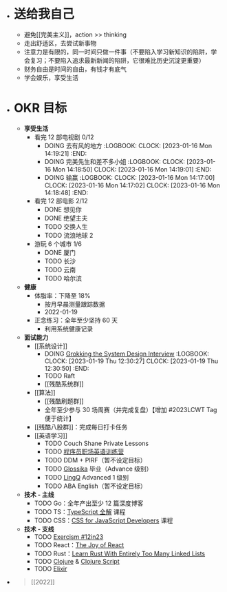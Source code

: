 - # 送给我自己
	- 避免[[完美主义]]，action >> thinking
	- 走出舒适区，去尝试新事物
	- 注意力是有限的，同一时间只做一件事（不要陷入学习新知识的陷阱，学会复习；不要陷入追求最新新闻的陷阱，它很难比历史沉淀更重要）
	- 财务自由是时间的自由，有钱才有底气
	- 学会娱乐，享受生活
- # OKR 目标
	- **享受生活**
		- 看完 12 部电视剧 0/12
			- DOING 去有风的地方
			  :LOGBOOK:
			  CLOCK: [2023-01-16 Mon 14:19:21]
			  :END:
			- DOING 完美先生和差不多小姐
			  :LOGBOOK:
			  CLOCK: [2023-01-16 Mon 14:18:50]
			  CLOCK: [2023-01-16 Mon 14:19:01]
			  :END:
			- DOING 输赢
			  :LOGBOOK:
			  CLOCK: [2023-01-16 Mon 14:17:00]
			  CLOCK: [2023-01-16 Mon 14:17:02]
			  CLOCK: [2023-01-16 Mon 14:18:48]
			  :END:
		- 看完 12 部电影 2/12
			- DONE 想见你
			- DONE 绝望主夫
			- TODO 交换人生
			- TODO 流浪地球 2
		- 游玩 6 个城市 1/6
			- DONE 厦门
			- TODO 长沙
			- TODO 云南
			- TODO 哈尔滨
	- **健康**
		- 体脂率：下降至 18%
			- 按月早晨测量跟踪数据
			- 2022-01-19
		- 正念练习：全年至少坚持 60 天
			- 利用系统健康记录
	- **面试能力**
		- [[系统设计]]
			- DOING [Grokking the System Design Interview](https://designgurus.org/path-player?courseid=grokking-the-system-design-interview&unit=grokking-the-system-design-interview_1626455038323_0Unit)
			  :LOGBOOK:
			  CLOCK: [2023-01-19 Thu 12:30:27]
			  CLOCK: [2023-01-19 Thu 12:30:50]
			  :END:
			- TODO Raft
			- [[残酷系统群]]
		- [[算法]]
			- [[残酷刷题群]]
			- 全年至少参与 30 场周赛（并完成复盘）【增加  #2023LCWT Tag 便于统计】
		- [[残酷八股群]]：完成每日打卡任务
		- [[英语学习]]
			- TODO Couch Shane Private Lessons
			- TODO [程序员职场英语训练营](https://xiedaimala.com/courses/61051c91-47bf-4585-8521-1dbe4f1414ed)
			- TODO DDM + PIRF（暂不设定目标）
			- TODO [Glossika](https://ai.glossika.com/) 毕业（Advance 级别）
			- TODO [LingQ](https://www.lingq.com/en/) Advanced 1 级别
			- TODO ABA English（暂不设定目标）
	- **技术 - 主线**
		- TODO Go：全年产出至少 12 篇深度博客
		- TODO TS：[TypeScript 全解](https://xiedaimala.com/courses/70264e2d-5a7b-4adc-b80c-aeb39d12dfb4) 课程
		- TODO CSS：[CSS for JavaScript Developers](https://courses.joshwcomeau.com/css-for-js) 课程
	- **技术 - 支线**
		- TODO [Exercism #12in23](https://exercism.org/challenges/12in23)
		- TODO React：[The Joy of React](https://courses.joshwcomeau.com/joy-of-react)
		- TODO Rust：[Learn Rust With Entirely Too Many Linked Lists](https://rust-unofficial.github.io/too-many-lists/index.html#learn-rust-with-entirely-too-many-linked-lists)
		- TODO [Clojure](https://exercism.org/tracks/clojure) & [Clojure Script](https://exercism.org/tracks/clojurescript)
		- TODO [Elixir](https://exercism.org/tracks/elixir)
- > [[2022]]